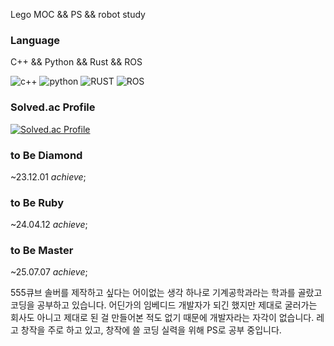 Lego MOC && PS && robot study 

### Language

C++ && Python && Rust && ROS

![c++](https://img.shields.io/badge/C++-CA0059.svg?&style=for-the-badge&logo=Cplusplus&logoColor=white)
![python](https://img.shields.io/badge/Python-3776AB.svg?&style=for-the-badge&logo=Python&logoColor=white)
![RUST](https://img.shields.io/badge/RUST-DDA381.svg?&style=for-the-badge&logo=RUST&logoColor=white)
![ROS](https://img.shields.io/badge/ROS-22314E.svg?&style=for-the-badge&logo=ros&logoColor=white)

### Solved.ac Profile
[![Solved.ac Profile](http://mazassumnida.wtf/api/v2/generate_badge?boj=redcube231)](https://solved.ac/redcube231/)

### to Be Diamond
~23.12.01 *achieve*;

### to Be Ruby
~24.04.12 *achieve*;

### to Be Master
~25.07.07 *achieve*;

555큐브 솔버를 제작하고 싶다는 어이없는 생각 하나로 기계공학과라는 학과를 골랐고 코딩을 공부하고 있습니다. 어딘가의 임베디드 개발자가 되긴 했지만 제대로 굴러가는 회사도 아니고 제대로 된 걸 만들어본 적도 없기 때문에 개발자라는 자각이 없습니다. 레고 창작을 주로 하고 있고, 창작에 쓸 코딩 실력을 위해 PS로 공부 중입니다.
